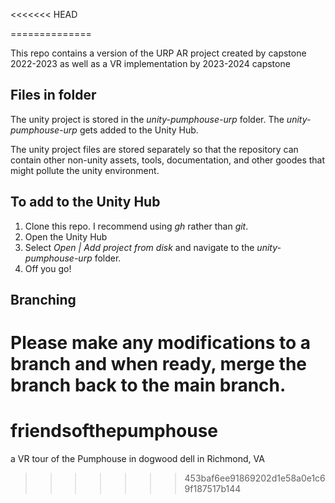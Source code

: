 <<<<<<< HEAD

==============

This repo contains a version of the URP AR project created by capstone 2022-2023 as well as a VR implementation by 2023-2024 capstone 

## Files in folder

The unity project is stored in the *unity-pumphouse-urp* folder. 
The *unity-pumphouse-urp* gets added to the Unity Hub.

The unity project files are stored separately so that the repository can contain
other non-unity assets, tools, documentation, and other goodes that might
pollute the unity environment.

## To add to the Unity Hub

1. Clone this repo.  I recommend using *gh* rather than *git*.
1. Open the Unity Hub
1. Select *Open | Add project from disk* and navigate to the *unity-pumphouse-urp* folder.
1. Off you go!

## Branching

Please make any modifications to a branch and when ready, merge the branch back to the main branch.
=======
# friendsofthepumphouse
a VR tour of the Pumphouse in dogwood dell in Richmond, VA
>>>>>>> 453baf6ee91869202d1e58a0e1c69f187517b144
